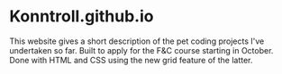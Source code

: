 # Konntroll.github.io

This website gives a short description of the pet coding projects I've undertaken so far. Built to apply for the F&C course starting in October. Done with HTML and CSS using the new grid feature of the latter.
